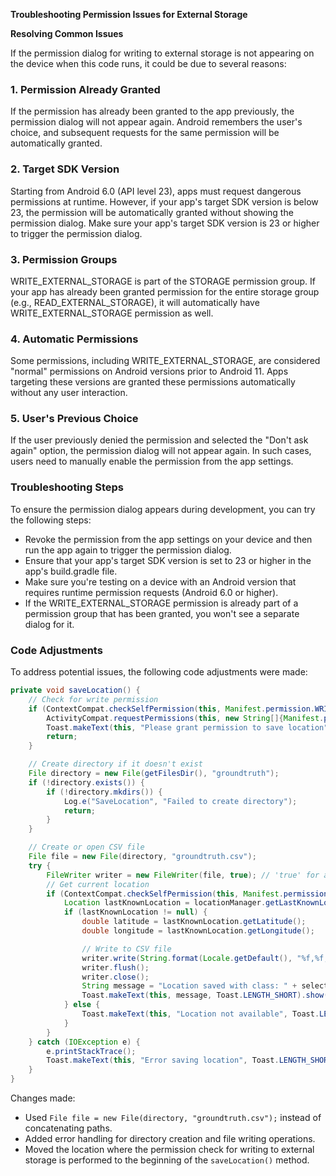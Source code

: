 **Troubleshooting Permission Issues for External Storage**

**Resolving Common Issues**

If the permission dialog for writing to external storage is not appearing on the device when this code runs, it could be due to several reasons:

### 1. Permission Already Granted

If the permission has already been granted to the app previously, the permission dialog will not appear again. Android remembers the user's choice, and subsequent requests for the same permission will be automatically granted.

### 2. Target SDK Version

Starting from Android 6.0 (API level 23), apps must request dangerous permissions at runtime. However, if your app's target SDK version is below 23, the permission will be automatically granted without showing the permission dialog. Make sure your app's target SDK version is 23 or higher to trigger the permission dialog.

### 3. Permission Groups

WRITE_EXTERNAL_STORAGE is part of the STORAGE permission group. If your app has already been granted permission for the entire storage group (e.g., READ_EXTERNAL_STORAGE), it will automatically have WRITE_EXTERNAL_STORAGE permission as well.

### 4. Automatic Permissions

Some permissions, including WRITE_EXTERNAL_STORAGE, are considered "normal" permissions on Android versions prior to Android 11. Apps targeting these versions are granted these permissions automatically without any user interaction.

### 5. User's Previous Choice

If the user previously denied the permission and selected the "Don't ask again" option, the permission dialog will not appear again. In such cases, users need to manually enable the permission from the app settings.

### Troubleshooting Steps

To ensure the permission dialog appears during development, you can try the following steps:

* Revoke the permission from the app settings on your device and then run the app again to trigger the permission dialog.
* Ensure that your app's target SDK version is set to 23 or higher in the app's build.gradle file.
* Make sure you're testing on a device with an Android version that requires runtime permission requests (Android 6.0 or higher).
* If the WRITE_EXTERNAL_STORAGE permission is already part of a permission group that has been granted, you won't see a separate dialog for it.

### Code Adjustments

To address potential issues, the following code adjustments were made:

```java
private void saveLocation() {
    // Check for write permission
    if (ContextCompat.checkSelfPermission(this, Manifest.permission.WRITE_EXTERNAL_STORAGE) != PackageManager.PERMISSION_GRANTED) {
        ActivityCompat.requestPermissions(this, new String[]{Manifest.permission.WRITE_EXTERNAL_STORAGE}, 2);
        Toast.makeText(this, "Please grant permission to save location", Toast.LENGTH_SHORT).show();
        return;
    }

    // Create directory if it doesn't exist
    File directory = new File(getFilesDir(), "groundtruth");
    if (!directory.exists()) {
        if (!directory.mkdirs()) {
            Log.e("SaveLocation", "Failed to create directory");
            return;
        }
    }

    // Create or open CSV file
    File file = new File(directory, "groundtruth.csv");
    try {
        FileWriter writer = new FileWriter(file, true); // 'true' for append mode
        // Get current location
        if (ContextCompat.checkSelfPermission(this, Manifest.permission.ACCESS_FINE_LOCATION) == PackageManager.PERMISSION_GRANTED) {
            Location lastKnownLocation = locationManager.getLastKnownLocation(LocationManager.GPS_PROVIDER);
            if (lastKnownLocation != null) {
                double latitude = lastKnownLocation.getLatitude();
                double longitude = lastKnownLocation.getLongitude();

                // Write to CSV file
                writer.write(String.format(Locale.getDefault(), "%f,%f,%s\n", latitude, longitude, selectedClass));
                writer.flush();
                writer.close();
                String message = "Location saved with class: " + selectedClass;
                Toast.makeText(this, message, Toast.LENGTH_SHORT).show();
            } else {
                Toast.makeText(this, "Location not available", Toast.LENGTH_SHORT).show();
            }
        }
    } catch (IOException e) {
        e.printStackTrace();
        Toast.makeText(this, "Error saving location", Toast.LENGTH_SHORT).show();
    }
}
```

Changes made:

* Used `File file = new File(directory, "groundtruth.csv");` instead of concatenating paths.
* Added error handling for directory creation and file writing operations.
* Moved the location where the permission check for writing to external storage is performed to the beginning of the `saveLocation()` method.